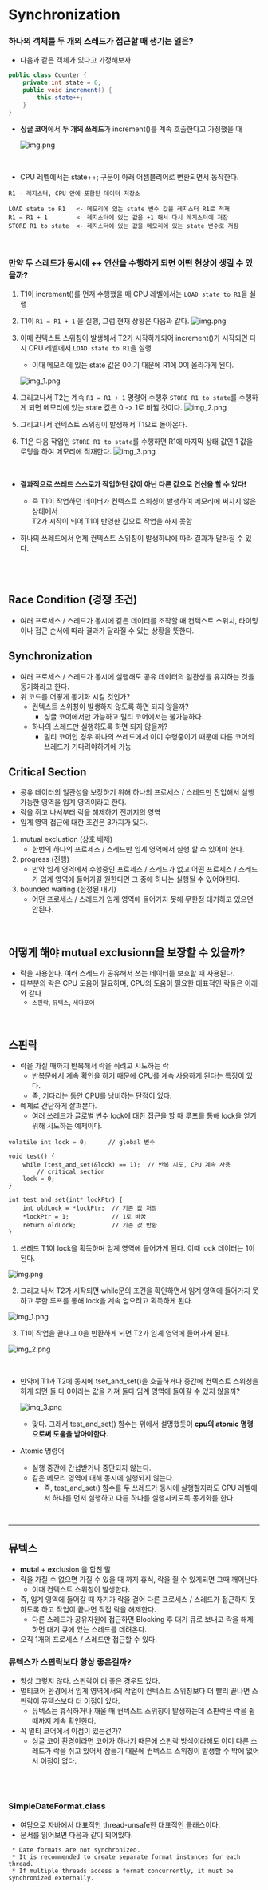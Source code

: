 # Synchronization

### 하나의 객체를 두 개의 스레드가 접근할 때 생기는 일은?
- 다음과 같은 객체가 있다고 가정해보자
```java
public class Counter {
    private int state = 0;
    public void increment() {
        this.state++;
    }
}
```

- **싱글 코어**에서 **두 개의 쓰레드**가 increment()를 계속 호출한다고 가정했을 때

  ![img.png](img/synchronization/img.png)

<br>

- CPU 레벨에서는 state++; 구문이 아래 어셈블리어로 변환되면서 동작한다. 
```text
R1 - 레지스터, CPU 안에 포함된 데이터 저장소

LOAD state to R1   <- 메모리에 있는 state 변수 값을 레지스터 R1로 적재 
R1 = R1 + 1        <- 레지스터에 있는 값을 +1 해서 다시 레지스터에 저장
STORE R1 to state  <- 레지스터에 있는 값을 메모리에 있는 state 변수로 저장 
```

<br>

### 만약 두 스레드가 동시에 ++ 연산을 수행하게 되면 어떤 현상이 생길 수 있을까?

1. T1이 increment()를 먼저 수행했을 때 CPU 레벨에서는 `LOAD state to R1`을 실행
2. T1이 `R1 = R1 + 1` 을 실행, 그럼 현재 상황은 다음과 같다.
  ![img.png](img/synchronization/img_1.png)

3. 이때 컨텍스트 스위칭이 발생해서 T2가 시작하게되어 increment()가 시작되면 다시 CPU 레벨에서 `LOAD state to R1`을 실행
   - 이때 메모리에 있는 state 값은 0이기 때문에 R1에 0이 올라가게 된다.
  
   ![img_1.png](img/synchronization/img_2.png)

4. 그리고나서 T2는 계속 `R1 = R1 + 1` 명령어 수행후 `STORE R1 to state`를 수행하게 되면 메모리에 있는 state 값은 0 -> 1로 바뀔 것이다.
  ![img_2.png](img/synchronization/img_3.png)
5. 그리고나서 컨텍스트 스위칭이 발생해서 T1으로 돌아온다.
6. T1은 다음 작업인 `STORE R1 to state`를 수행하면 R1에 마지막 상태 값인 1 값을 로딩을 하여 메모리에 적재한다.
  ![img_3.png](img/synchronization/img_4.png)

<br>

- **결과적으로 쓰레드 스스로가 작업하던 값이 아닌 다른 값으로 연산을 할 수 있다!**
  - 즉 T1이 작업하던 데이터가 컨텍스트 스위칭이 발생하여 메모리에 써지지 않은 상태에서 <br> T2가 시작이 되어 T1이 반영한 값으로 작업을 하지 못함
  
- 하나의 쓰레드에서 언제 컨텍스트 스위칭이 발생하냐에 따라 결과가 달라질 수 있다.

<br>
<br>

## Race Condition (경쟁 조건)
- 여러 프로세스 / 스레드가 동시에 같은 데이터를 조작할 때 컨텍스트 스위치, 타이밍이나 접근 순서에 따라 결과가 달라질 수 있는 상황을 뜻한다.


## Synchronization
- 여러 프로세스 / 스레드가 동시에 실행해도 공유 데이터의 일관성을 유지하는 것을 동기화라고 한다.
- 위 코드를 어떻게 동기화 시킬 것인가?
  - 컨텍스트 스위칭이 발생하지 않도록 하면 되지 않을까?
    - 싱글 코어에서만 가능하고 멀티 코어에서는 불가능하다.
  - 하나의 스레드만 실행하도록 하면 되지 않을까?
    - 멀티 코어인 경우 하나의 쓰레드에서 이미 수행중이기 때문에 다른 코어의 쓰레드가 기다려야하기에 가능

## Critical Section 
- 공유 데이터의 일관성을 보장하기 위해 하나의 프로세스 / 스레드만 진입해서 실행 가능한 영역을 임계 영역이라고 한다.
- 락을 쥐고 나서부터 락을 해제하기 전까지의 영역
- 임계 영역 접근에 대한 조건은 3가지가 있다.
1. mutual exclustion (상호 배제)
    - 한번의 하나의 프로세스 / 스레드만 임계 영역에서 실행 할 수 있어야 한다.
2. progress (진행)
    - 만약 임계 영역에서 수행중인 프로세스 / 스레드가 없고 어떤 프로세스 / 스레드가 임계 영역에 들어가길 원한다면 그 중에 하나는 실행될 수 있어야한다.
3. bounded waiting (한정된 대기)
    - 어떤 프로세스 / 스레드가 임계 영역에 들어가지 못해 무한정 대기하고 있으면 안된다.

<br>

## 어떻게 해야 mutual exclusionn을 보장할 수 있을까?
- 락을 사용한다. 여러 스레드가 공유해서 쓰는 데이터를 보호할 때 사용된다.
- 대부분의 락은 CPU 도움이 필요하며, CPU의 도움이 필요한 대표적인 락들은 아래와 같다
  - `스핀락`, `뮤텍스`, `세마포어`

<br>

## 스핀락
- 락을 가질 때까지 반복해서 락을 쥐려고 시도하는 락
  - 반복문에서 계속 확인을 하기 때문에 CPU를 계속 사용하게 된다는 특징이 있다.
  - 즉, 기다리는 동안 CPU를 낭비하는 단점이 있다.
- 예제로 간단하게 살펴본다.
  - 여러 쓰레드가 글로벌 변수 lock에 대한 접근을 할 때 루프를 통해 lock을 얻기 위해 시도하는 예제이다.
```
volatile int lock = 0;      // global 변수

void test() {
    while (test_and_set(&lock) == 1);  // 반복 시도, CPU 계속 사용
        // critical section 
    lock = 0;
}

int test_and_set(int* lockPtr) {
	int oldLock = *lockPtr;  // 기존 값 저장
	*lockPtr = 1;            // 1로 바꿈
	return oldLock;          // 기존 값 반환
}
```
1. 쓰레드 T1이 lock을 획득하며 임계 영역에 들어가게 된다. 이때 lock 데이터는 1이 된다.

  ![img.png](img/synchronization/spinlock.png)

2. 그리고 나서 T2가 시작되면 while문의 조건을 확인하면서 임계 영역에 들어가지 못하고 무한 루프를 통해 lock을 계속 얻으려고 획득하게 된다. 
  
  ![img_1.png](img/synchronization/spinlock_1.png)

3. T1이 작업을 끝내고 0을 반환하게 되면 T2가 임계 영역에 들어가게 된다.

  ![img_2.png](img/synchronization/spinlock_2.png)

<br>

- 만약에 T1과 T2에 동시에 tset_and_set()을 호출하거나 중간에 컨텍스트 스위칭을 하게 되면 둘 다 0이라는 값을 가져 둘다 임계 영역에 들아갈 수 있지 않을까?
  
  ![img_3.png](img/synchronization/spinlock_3.png)

  - 맞다. 그래서 test_and_set() 함수는 위에서 설명했듯이 **cpu의 atomic 명령으로써 도움을 받아야한다.**
  
- Atomic 명령어
  - 실행 중간에 간섭받거나 중단되지 않는다.
  - 같은 메모리 영역에 대해 동시에 실행되지 않는다.
    - 즉, test_and_set() 함수를 두 쓰레드가 동시에 실행할지라도 CPU 레벨에서 하나를 먼저 실행하고 다른 하나를 실행시키도록 동기화를 한다. 

<br>

----

## 뮤텍스
- **mut**al + **ex**clusion 을 합친 말
- 락을 가질 수 없으면 가질 수 있을 때 까지 휴식, 락을 쥘 수 있게되면 그때 깨어난다.
  - 이때 컨텍스트 스위칭이 발생한다.
- 즉, 임계 영역에 들어갈 때 자기가 락을 걸어 다른 프로세스 / 스레드가 접근하지 못하도록 하고 작업이 끝나면 직접 락을 해제한다.
  - 다른 스레드가 공유자원에 접근하면 Blocking 후 대기 큐로 보내고 락을 해제하면 대기 큐에 있는 스레드를 데려온다.
- 오직 1개의 프로세스 / 스레드만 접근할 수 있다.
  


### 뮤텍스가 스핀락보다 항상 좋은걸까?
- 항상 그렇지 않다. 스핀락이 더 좋은 경우도 있다.
- 멀티코어 환경에서 임계 영역에서의 작업이 컨텍스트 스위칭보다 더 빨리 끝나면 스핀락이 뮤텍스보다 더 이점이 있다.
  - 뮤텍스는 휴식하거나 깨울 때 컨텍스트 스위칭이 발생하는데 스핀락은 락을 쥘 때까지 계속 확인한다.
- 꼭 멀티 코어에서 이점이 있는건가?
  - 싱글 코어 환경이라면 코어가 하나기 때문에 스핀락 방식이라해도 이미 다른 스레드가 락을 쥐고 있어서 잠들기 때문에 컨텍스트 스위칭이 발생할 수 밖에 없어서 이점이 없다.

<br>
<br>

### SimpleDateFormat.class
- 여담으로 자바에서 대표적인 thread-unsafe한 대표적인 클래스이다.
- 문서를 읽어보면 다음과 같이 되어있다.
```text
 * Date formats are not synchronized.
 * It is recommended to create separate format instances for each thread.
 * If multiple threads access a format concurrently, it must be synchronized externally.
```






